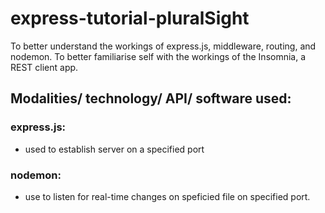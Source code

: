 # express-tutorial-pluralSight

To better understand the workings of express.js, middleware, routing, and nodemon.
To better familiarise self with the workings of the Insomnia, a REST client app.

## Modalities/ technology/ API/ software used:

### express.js:

- used to establish server on a specified port

### nodemon:

- use to listen for real-time changes on speficied file on specified port.
